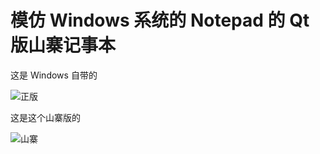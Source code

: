 # 模仿 Windows 系统的 Notepad 的 Qt 版山寨记事本 

这是 Windows 自带的  

![正版](https://github.com/chenjiandongx/Qt/blob/master/notepad/images/r-2.png)  

这是这个山寨版的 

![山寨](https://github.com/chenjiandongx/Qt/blob/master/notepad/images/r-1.gif)